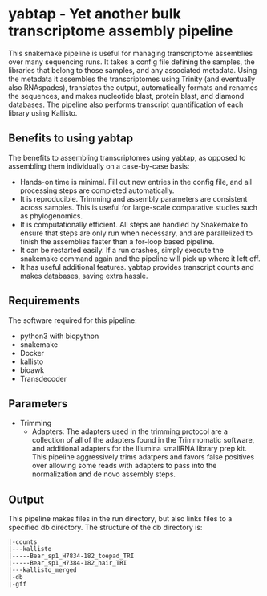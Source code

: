 # yabtap - Yet another bulk transcriptome assembly pipeline

This snakemake pipeline is useful for managing transcriptome assemblies over many sequencing runs. 
It takes a config file defining the samples, the libraries that belong to those samples, and any associated metadata. 
Using the metadata it assembles the transcriptomes using Trinity (and eventually also RNAspades), translates the output, automatically formats and renames the sequences, and makes nucleotide blast, protein blast, and diamond databases. The pipeline also performs transcript quantification of each library using Kallisto.

## Benefits to using yabtap

The benefits to assembling transcriptomes using yabtap, as opposed to assembling them individually on a case-by-case basis:
  - Hands-on time is minimal. Fill out new entries in the config file, and all processing steps are completed automatically.
  - It is reproducible. Trimming and assembly parameters are consistent across samples. This is useful for large-scale comparative studies such as phylogenomics.
  - It is computationally efficient. All steps are handled by Snakemake to ensure that steps are only run when necessary, and are parallelized to finish the assemblies faster than a for-loop based pipeline.
  - It can be restarted easily. If a run crashes, simply execute the snakemake command again and the pipeline will pick up where it left off.
  - It has useful additional features. yabtap provides transcript counts and makes databases, saving extra hassle.

## Requirements

The software required for this pipeline:
- python3 with biopython
- snakemake
- Docker
- kallisto
- bioawk
- Transdecoder

## Parameters

- Trimming
  - Adapters: The adapters used in the trimming protocol are a collection of all of the adapters found in the Trimmomatic software, and additional adapters for the Illumina smallRNA library prep kit. This pipeline aggressively trims adatpers and favors false positives over allowing some reads with adapters to pass into the normalization and de novo assembly steps.

## Output

This pipeline makes files in the run directory, but also links files to a specified db directory. The structure of the db directory is:

```
|-counts
|---kallisto
|-----Bear_sp1_H7834-182_toepad_TRI
|-----Bear_sp1_H7384-182_hair_TRI
|---kallisto_merged
|-db
|-gff
```
